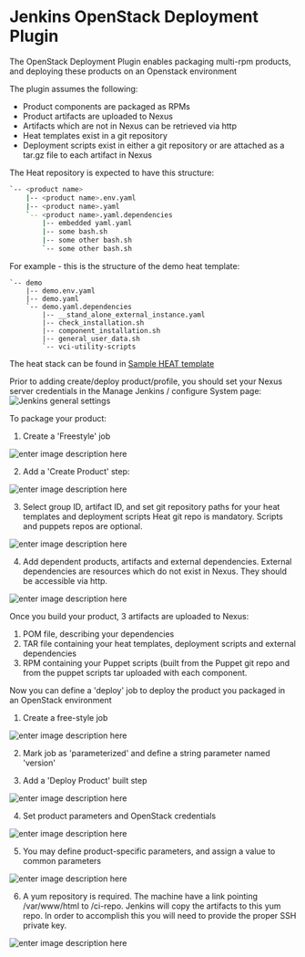 # Jenkins OpenStack Deployment Plugin 

The OpenStack Deployment Plugin enables packaging multi-rpm products, and deploying these products on an Openstack environment

The plugin assumes the following:
  - Product components are packaged as RPMs
  - Product artifacts are uploaded to Nexus
  - Artifacts which are not in Nexus can be retrieved via http 
  - Heat templates exist in a git repository
  - Deployment scripts exist in either a git repository or are attached as a tar.gz file to each artifact in Nexus

The Heat repository is expected to have this structure:
```sh
`-- <product name>
    |-- <product name>.env.yaml
    |-- <product name>.yaml
    `-- <product name>.yaml.dependencies
        |-- embedded yaml.yaml
        |-- some bash.sh
        |-- some other bash.sh
        `-- some other bash.sh
```
For example - this is the structure of the demo heat template:
```
`-- demo
    |-- demo.env.yaml
    |-- demo.yaml
    `-- demo.yaml.dependencies
        |-- __stand_alone_external_instance.yaml
        |-- check_installation.sh
        |-- component_installation.sh
        |-- general_user_data.sh
        `-- vci-utility-scripts
```
The heat stack can be found in [Sample HEAT template](https://github.com/naamab/jenkins-openstack-deployment-plugin/tree/master/Sample%20HEAT%20template/demo)

Prior to adding create/deploy product/profile, you should set your Nexus server credentials in the Manage Jenkins / configure System page:
![Jenkins general settings](https://raw.githubusercontent.com/foundation-runtime/jenkins-openstack-deployment-plugin/master/resources/images/general_settings.jpg)

To package your product:
1. Create a 'Freestyle' job 

![enter image description here](https://raw.githubusercontent.com/foundation-runtime/jenkins-openstack-deployment-plugin/master/resources/images/create_1.jpg) 

2. Add a 'Create Product' step: 

![enter image description here](https://raw.githubusercontent.com/foundation-runtime/jenkins-openstack-deployment-plugin/master/resources/images/create_2.jpg)

3.  Select group ID, artifact ID, and set git repository paths for your heat templates and deployment scripts
Heat git repo is mandatory.  Scripts and puppets repos are optional.

![enter image description here](https://raw.githubusercontent.com/foundation-runtime/jenkins-openstack-deployment-plugin/master/resources/images/create_3.jpg)

4. Add dependent products, artifacts and external dependencies.
External dependencies are resources which do not exist in Nexus.
They should be accessible via http.

![enter image description here](https://raw.githubusercontent.com/foundation-runtime/jenkins-openstack-deployment-plugin/master/resources/images/create_5.jpg)

Once you build your product, 3 artifacts are uploaded to Nexus:
1. POM file, describing your dependencies
2. TAR file containing your heat templates, deployment scripts and external dependencies
3. RPM containing your Puppet scripts (built from the Puppet git repo and from the puppet scripts tar uploaded with each component.

Now you can define a 'deploy' job to deploy the product you packaged in an OpenStack environment
1. Create a free-style job

![enter image description here](https://raw.githubusercontent.com/foundation-runtime/jenkins-openstack-deployment-plugin/master/resources/images/deploy_1.jpg)

2. Mark job as 'parameterized' and define a string parameter named 'version'

3.  Add a 'Deploy Product' built step

![enter image description here](https://raw.githubusercontent.com/foundation-runtime/jenkins-openstack-deployment-plugin/master/resources/images/deploy_2.jpg)

4. Set product parameters and OpenStack credentials 

![enter image description here](https://raw.githubusercontent.com/foundation-runtime/jenkins-openstack-deployment-plugin/master/resources/images/deploy_3.jpg)

5. You may define product-specific parameters, and assign a value to common parameters

![enter image description here](https://raw.githubusercontent.com/foundation-runtime/jenkins-openstack-deployment-plugin/master/resources/images/deploy_5.jpg)

6. A yum repository is required. 
The machine have a link pointing /var/www/html to /ci-repo.
Jenkins will copy the artifacts to this yum repo. In order to accomplish this you will need to provide the proper SSH private key.

![enter image description here](https://raw.githubusercontent.com/foundation-runtime/jenkins-openstack-deployment-plugin/master/resources/images/deploy_9.jpg)
